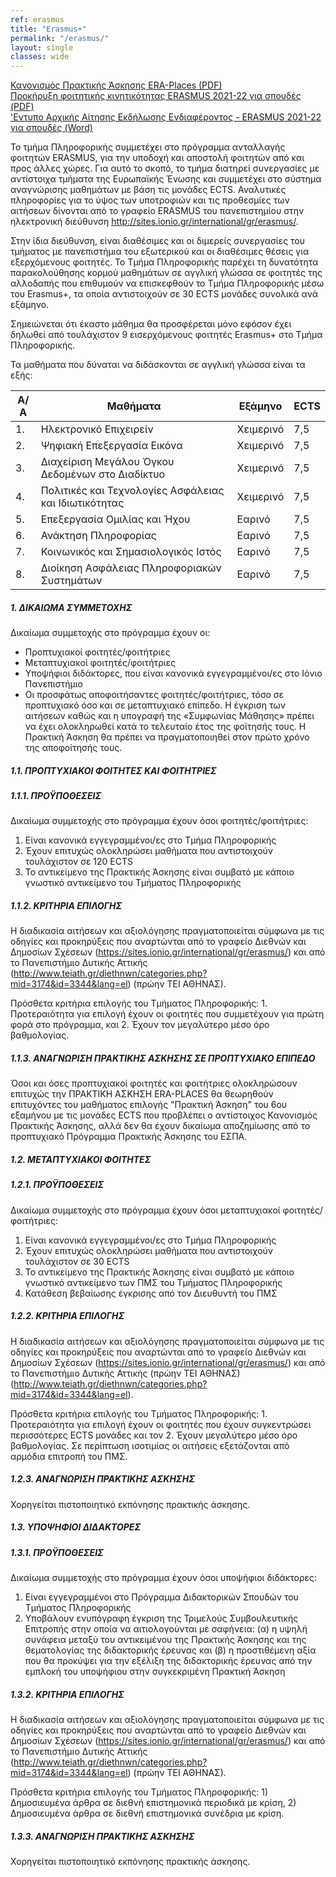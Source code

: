 ```yaml
---
ref: erasmus
title: "Erasmus+"
permalink: "/erasmus/"
layout: single
classes: wide
---
```


[Κανονισμός Πρακτικής Άσκησης ERA-Places (PDF)](https://ionio.gr/download.php?f=00001-00999/IU-pf-00750-38587-gr.pdf)  
[Προκήρυξη φοιτητικής κινητικότητας ERASMUS 2021-22 για σπουδές (PDF)](https://ionio.gr/download.php?f=00001-00999/IU-pf-00750-76272-gr.pdf)  
['Εντυπο Αρχικής Αίτησης Εκδήλωσης Ενδιαφέροντος - ERASMUS 2021-22 για σπουδές (Word)](https://ionio.gr/download.php?f=00001-00999/IU-pf-00750-62070-gr.docx)  

Το τμήμα Πληροφορικής συμμετέχει στο πρόγραμμα ανταλλαγής φοιτητών ERASMUS, για την υποδοχή και αποστολή φοιτητών από και προς άλλες χώρες. Για αυτό το σκοπό, το τμήμα διατηρεί συνεργασίες με αντίστοιχα τμήματα της Ευρωπαϊκής Ένωσης και συμμετέχει στο σύστημα αναγνώρισης μαθημάτων με βάση τις μονάδες ECTS. Αναλυτικές πληροφορίες για το ύψος των υποτροφιών και τις προθεσμίες των αιτήσεων δίνονται από το γραφείο ERASMUS του πανεπιστημίου στην ηλεκτρονική διεύθυνση <http://sites.ionio.gr/international/gr/erasmus/>.

Στην ίδια διεύθυνση, είναι διαθέσιμες και οι διμερείς συνεργασίες του τμήματος με πανεπιστήμια του εξωτερικού και οι διαθέσιμες θέσεις για εξερχόμενους φοιτητές. Το Τμήμα Πληροφορικής παρέχει τη δυνατότητα παρακολούθησης κορμού μαθημάτων σε αγγλική γλώσσα σε φοιτητές της αλλοδαπής που επιθυμούν να επισκεφθούν το Τμήμα Πληροφορικής μέσω του Erasmus+, τα οποία αντιστοιχούν σε 30 ECTS μονάδες συνολικά ανά εξάμηνο.

Σημειώνεται ότι έκαστο μάθημα θα προσφέρεται μόνο εφόσον έχει δηλωθεί από τουλάχιστον 9 εισερχόμενους φοιτητές Erasmus+ στο Τμήμα Πληροφορικής.

Τα μαθήματα που δύναται να διδάσκονται σε αγγλική γλώσσα είναι τα εξής:

 | Α/Α | Μαθήματα | Εξάμηνο | ECTS |
 | -------- | -------- | -------- | -------- |
 | 1. | Ηλεκτρονικό Επιχειρείν | Χειμερινό | 7,5 |
 | 2. | Ψηφιακή Επεξεργασία Εικόνα | Χειμερινό | 7,5 |
 | 3. | Διαχείριση Μεγάλου Όγκου Δεδομένων στο Διαδίκτυο | Χειμερινό | 7,5 |
 | 4. | Πολιτικές και Τεχνολογίες Ασφάλειας και Ιδιωτικότητας | Χειμερινό | 7,5 |
 | 5. | Επεξεργασία Ομιλίας και Ήχου | Εαρινό | 7,5 |
 | 6. | Ανάκτηση Πληροφορίας | Εαρινό | 7,5 |
 | 7. | Κοινωνικός και Σημασιολογικός Ιστός | Εαρινό | 7,5 |
 | 8. | Διοίκηση Ασφάλειας Πληροφοριακών Συστημάτων | Εαρινό | 7,5 |

##### 1. ΔΙΚΑΙΩΜΑ ΣΥΜΜΕΤΟΧΗΣ

Δικαίωμα συμμετοχής στο πρόγραμμα έχουν οι:

- Προπτυχιακοί φοιτητές/φοιτήτριες
- Μεταπτυχιακοί φοιτητές/φοιτήτριες
- Υποψήφιοι διδάκτορες, που είναι κανονικά εγγεγραμμένοι/ες στο Ιόνιο Πανεπιστήμιο
- Οι προσφάτως αποφοιτήσαντες φοιτητές/φοιτήτριες, τόσο σε προπτυχιακό όσο και σε μεταπτυχιακό επίπεδο. Η έγκριση των αιτήσεων καθώς και η υπογραφή της «Συμφωνίας Μάθησης» πρέπει να έχει ολοκληρωθεί κατά το τελευταίο έτος της φοίτησής τους. Η Πρακτική Άσκηση θα πρέπει να πραγματοποιηθεί στον πρώτο χρόνο της αποφοίτησής τους.

##### 1.1. ΠΡΟΠΤΥΧΙΑΚΟΙ ΦΟΙΤΗΤΕΣ ΚΑΙ ΦΟΙΤΗΤΡΙΕΣ
##### 1.1.1. ΠΡΟΫΠΟΘΕΣΕΙΣ
Δικαίωμα συμμετοχής στο πρόγραμμα έχουν όσοι φοιτητές/φοιτήτριες:
1. Είναι κανονικά εγγεγραμμένοι/ες στο Τμήμα Πληροφορικής
2. Έχουν επιτυχώς ολοκληρώσει μαθήματα που αντιστοιχούν τουλάχιστον σε 120 ECTS
3. Το αντικείμενο της Πρακτικής Άσκησης είναι συμβατό με κάποιο γνωστικό αντικείμενο του Τμήματος Πληροφορικής

##### 1.1.2. ΚΡΙΤΗΡΙΑ ΕΠΙΛΟΓΗΣ
Η διαδικασία αιτήσεων και αξιολόγησης πραγματοποιείται σύμφωνα με τις οδηγίες και προκηρύξεις που αναρτώνται από το γραφείο Διεθνών και Δημοσίων Σχέσεων (<https://sites.ionio.gr/international/gr/erasmus/>) και από το Πανεπιστήμιο Δυτικής Αττικής (<http://www.teiath.gr/diethnwn/categories.php?mid=3174&id=3344&lang=el>) (πρώην ΤΕΙ ΑΘΗΝΑΣ).

Πρόσθετα κριτήρια επιλογής του Τμήματος Πληροφορικής: 1. Προτεραιότητα για επιλογή έχουν οι φοιτητές που συμμετέχουν για πρώτη φορά στο πρόγραμμα, και 2. Έχουν τον μεγαλύτερο μέσο όρο βαθμολογίας.

##### 1.1.3. ΑΝΑΓΝΩΡΙΣΗ ΠΡΑΚΤΙΚΗΣ ΑΣΚΗΣΗΣ ΣΕ ΠΡΟΠΤΥΧΙΑΚΟ ΕΠΙΠΕΔΟ

Όσοι και όσες προπτυχιακοί φοιτητές και φοιτήτριες ολοκληρώσουν επιτυχώς την ΠΡΑΚΤΙΚΗ ΑΣΚΗΣΗ ERA-PLACES θα θεωρηθούν επιτυχόντες του μαθήματος επιλογής "Πρακτική Άσκηση" του 6ου εξαμήνου με τις μονάδες ECTS που προβλέπει ο αντίστοιχος Κανονισμός Πρακτικής Άσκησης, αλλά δεν θα έχουν δικαίωμα αποζημίωσης από το προπτυχιακό Πρόγραμμα Πρακτικής Άσκησης του ΕΣΠΑ.

##### 1.2. ΜΕΤΑΠΤΥΧΙΑΚΟΙ ΦΟΙΤΗΤΕΣ
##### 1.2.1. ΠΡΟΫΠΟΘΕΣΕΙΣ

Δικαίωμα συμμετοχής στο πρόγραμμα έχουν όσοι μεταπτυχιακοί φοιτητές/φοιτήτριες:

1. Είναι κανονικά εγγεγραμμένοι/ες στο Τμήμα Πληροφορικής
2. Έχουν επιτυχώς ολοκληρώσει μαθήματα που αντιστοιχούν τουλάχιστον σε 30 ECTS
3. Το αντικείμενο της Πρακτικής Άσκησης είναι συμβατό με κάποιο γνωστικό αντικείμενο των ΠΜΣ του Τμήματος Πληροφορικής
4. Κατάθεση βεβαίωσης έγκρισης από τον Διευθυντή του ΠΜΣ

##### 1.2.2. ΚΡΙΤΗΡΙΑ ΕΠΙΛΟΓΗΣ
Η διαδικασία αιτήσεων και αξιολόγησης πραγματοποιείται σύμφωνα με τις οδηγίες και προκηρύξεις που αναρτώνται από το γραφείο Διεθνών και Δημοσίων Σχέσεων (<https://sites.ionio.gr/international/gr/erasmus/>) και από το Πανεπιστήμιο Δυτικής Αττικής (πρώην ΤΕΙ ΑΘΗΝΑΣ)
(<http://www.teiath.gr/diethnwn/categories.php?mid=3174&id=3344&lang=el>).

Πρόσθετα κριτήρια επιλογής του Τμήματος Πληροφορικής: 1. Προτεραιότητα για επιλογή έχουν οι φοιτητές που έχουν συγκεντρώσει περισσότερες ECTS μονάδες και τον 2. Έχουν μεγαλύτερο μέσο όρο βαθμολογίας. Σε περίπτωση ισοτιμίας οι αιτήσεις εξετάζονται από αρμόδια επιτροπή του ΠΜΣ.

##### 1.2.3. ΑΝΑΓΝΩΡΙΣΗ ΠΡΑΚΤΙΚΗΣ ΑΣΚΗΣΗΣ

Χορηγείται πιστοποιητικό εκπόνησης πρακτικής άσκησης.

##### 1.3. ΥΠΟΨΗΦΙΟΙ ΔΙΔΑΚΤΟΡΕΣ

##### 1.3.1. ΠΡΟΫΠΟΘΕΣΕΙΣ

Δικαίωμα συμμετοχής στο πρόγραμμα έχουν όσοι υποψήφιοι διδάκτορες:
1. Είναι εγγεγραμμένοι στο Πρόγραμμα Διδακτορικών Σπουδών του Τμήματος Πληροφορικής
2. Υποβάλουν ενυπόγραφη έγκριση της Τριμελούς Συμβουλευτικής Επιτροπής στην οποία να αιτιολογούνται με σαφήνεια: (α) η υψηλή συνάφεια μεταξύ του αντικειμένου της Πρακτικής Άσκησης και της θεματολογίας της διδακτορικής έρευνας και (β) η προστιθέμενη αξία που θα προκύψει για την εξέλιξη της διδακτορικής έρευνας από την εμπλοκή του υποψήφιου στην συγκεκριμένη Πρακτική Άσκηση

##### 1.3.2. ΚΡΙΤΗΡΙΑ ΕΠΙΛΟΓΗΣ
Η διαδικασία αιτήσεων και αξιολόγησης πραγματοποιείται σύμφωνα με τις οδηγίες και προκηρύξεις που αναρτώνται από το γραφείο Διεθνών και Δημοσίων Σχέσεων (<https://sites.ionio.gr/international/gr/erasmus/>) και από το Πανεπιστήμιο Δυτικής Αττικής (<http://www.teiath.gr/diethnwn/categories.php?mid=3174&id=3344&lang=el>) (πρώην ΤΕΙ ΑΘΗΝΑΣ).

Πρόσθετα κριτήρια επιλογής του Τμήματος Πληροφορικής: 1) Δημοσιευμένα άρθρα σε διεθνή επιστημονικά περιοδικά με κρίση, 2) Δημοσιευμένα άρθρα σε διεθνή επιστημονικά συνέδρια με κρίση.

##### 1.3.3. ΑΝΑΓΝΩΡΙΣΗ ΠΡΑΚΤΙΚΗΣ ΑΣΚΗΣΗΣ
Χορηγείται πιστοποιητικό εκπόνησης πρακτικής άσκησης.
